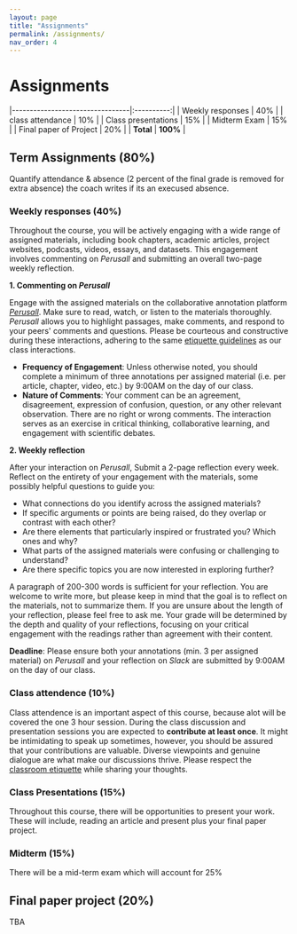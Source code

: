 ```yaml
---
layout: page
title: "Assignments"
permalink: /assignments/
nav_order: 4
---
```


# Assignments

|---------------------------------|:----------:|
| Weekly responses                |     40%    |
| class attendance                |     10%    |
| Class presentations             |     15%    |
| Midterm Exam                    |     15%    |
| Final paper of Project          |     20%    |
| **Total**                       |   **100%** |



## Term Assignments (80%)

Quantify attendance & absence (2 percent of the final grade is removed for extra absence) the coach writes if its an execused absence.


### Weekly responses (40%)

Throughout the course, you will be actively engaging with a wide range of assigned materials, including book chapters, academic articles, project websites, podcasts, videos, essays, and datasets. This engagement involves commenting on _Perusall_ and submitting an overall two-page weekly reflection. 

**1. Commenting on _Perusall_**

Engage with the assigned materials on the collaborative annotation platform [_Perusall_](https://app.perusall.com/). Make sure to read, watch, or listen to the materials thoroughly. _Perusall_ allows you to highlight passages, make comments, and respond to your peers' comments and questions. Please be courteous and constructive during these interactions, adhering to the same [etiquette guidelines](https://whaverals.github.io/IntroDH2024/policies/#class-etiquette) as our class interactions.

- **Frequency of Engagement**: Unless otherwise noted, you should complete a minimum of three annotations per assigned material (i.e. per article, chapter, video, etc.) by 9:00AM on the day of our class.
- **Nature of Comments**: Your comment can be an agreement, disagreement, expression of confusion, question, or any other relevant observation. There are no right or wrong comments. The interaction serves as an exercise in critical thinking, collaborative learning, and engagement with scientific debates.

**2. Weekly reflection**

After your interaction on _Perusall_, Submit a 2-page reflection every week. Reflect on the entirety of your engagement with the materials, some possibly helpful questions to guide you:

- What connections do you identify across the assigned materials?
- If specific arguments or points are being raised, do they overlap or contrast with each other?
- Are there elements that particularly inspired or frustrated you? Which ones and why?
- What parts of the assigned materials were confusing or challenging to understand?
- Are there specific topics you are now interested in exploring further?

A paragraph of 200-300 words is sufficient for your reflection. You are welcome to write more, but please keep in mind that the goal is to reflect on the materials, not to summarize them. If you are unsure about the length of your reflection, please feel free to ask me. Your grade will be determined by the depth and quality of your reflections, focusing on your critical engagement with the readings rather than agreement with their content.

**Deadline**: Please ensure both your annotations (min. 3 per assigned material) on _Perusall_ and your reflection on _Slack_ are submitted by 9:00AM on the day of our class.


### Class attendence (10%)

Class attendence is an important aspect of this course, because alot will be covered the one 3 hour session. During the class discussion and presentation sessions you are expected to **contribute at least once**. It might be intimidating to speak up sometimes, however, you should be assured that your contributions are valuable. Diverse viewpoints and genuine dialogue are what make our discussions thrive. Please respect the [classroom etiquette](https://buzaabah.github.io/FRS159/policies/#class-etiquette) while sharing your thoughts.

### Class Presentations (15%)

Throughout this course, there will be opportunities to present your work. These will include, reading an article and present plus your final paper project.

### Midterm (15%)
There will be a mid-term exam which will account for 25%
## Final paper project (20%)
TBA


